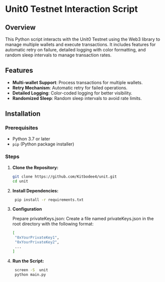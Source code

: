 # Unit0 Testnet Interaction Script

## Overview

This Python script interacts with the Unit0 Testnet using the Web3 library to manage multiple wallets and execute transactions. It includes features for automatic retry on failure, detailed logging with color formatting, and random sleep intervals to manage transaction rates.

## Features

- **Multi-wallet Support**: Process transactions for multiple wallets.
- **Retry Mechanism**: Automatic retry for failed operations.
- **Detailed Logging**: Color-coded logging for better visibility.
- **Randomized Sleep**: Random sleep intervals to avoid rate limits.

## Installation

### Prerequisites

- Python 3.7 or later
- `pip` (Python package installer)

### Steps

1. **Clone the Repository:**

   ```sh
   git clone https://github.com/Kitbodee4/unit.git
   cd unit
   
2. **Install Dependencies:**

   ```sh
    pip install -r requirements.txt

3. **Configuration**

   Prepare privateKeys.json:
   Create a file named privateKeys.json in the root directory with the following format:
   ```sh
   [
    "0xYourPrivateKey1",
    "0xYourPrivateKey2",
    ...
   ]


5. **Run the Script:**

    ```sh
     screen -S  unit
     python main.py
